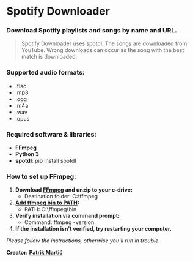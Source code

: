 # Spotify Downloader

### Download Spotify playlists and songs by name and URL.
> Spotify Downloader uses spotdl. The songs are downloaded from YouTube. Wrong downloads can occur as the song with the best match is downloaded.


### Supported audio formats:
- .flac
- .mp3
- .ogg
- .m4a
- .wav
- .opus


### Required software & libraries:
- **FFmpeg**
- **Python 3**
- **spotdl**: pip install spotdl


### How to set up FFmpeg:
1. **Download [FFmpeg](https://drive.google.com/drive/folders/19JMqSgDCQXPytzBdTguW7UtHIlrCN9Io?usp=sharing) and unzip to your c-drive:**
   - Destination folder: C:\ffmpeg
2. **[Add ffmpeg bin to PATH](https://www.architectryan.com/2018/03/17/add-to-the-path-on-windows-10/):**
    - PATH: C:\ffmpeg\bin
3. **Verify installation via command prompt:**
    - Command: ffmpeg -version
4. **If the installation isn't verified, try restarting your computer.**

_Please follow the instructions, otherwise you'll run in trouble._


**Creator: [Patrik Martić](https://about-patrik.netlify.app)**
